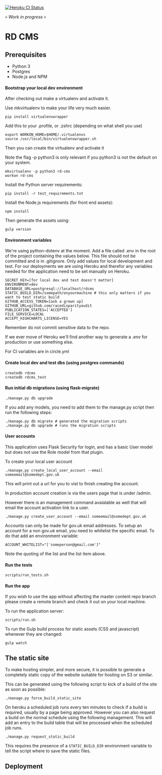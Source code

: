 [![Heroku CI Status](https://ci-badges.herokuapp.com/pipelines/84693d88-8bc1-4940-8f68-4111828a2278/master.svg)](https://dashboard.heroku.com/pipelines/84693d88-8bc1-4940-8f68-4111828a2278/tests)


:skull: *Work in progress* :skull:

# RD CMS

## Prerequisites

- Python 3
- Postgres
- Node.js and NPM

#### Bootstrap your local dev environment

After checking out make a virtualenv and activate it.

Use mkvirtualenv to make your life very much easier.

```
pip install virtualenvwrapper
```

Add this to your .profile, or .zshrc (depending on what shell you use)

```
export WORKON_HOME=$HOME/.virtualenvs
source /usr/local/bin/virtualenvwrapper.sh
```
Then you can create the virtualenv and activate it

Note the flag -p python3 is only relevant if you python3 is not the default on your system.

```
mkvirtualenv -p python3 rd-cms
workon rd-cms
```

Install the Python server requirements:

```
pip install -r test_requirements.txt
```

Install the Node.js requirements (for front end assets):

```
npm install
```

Then generate the assets using:

```
gulp version
```


#### Environment variables

We're using python-dotenv at the moment. Add a file called .env in the root of the project
containing the values below. This file should not be committed and is in .gitignore. Only add
values for local development and test. For our deployments we are using Heroku and therefor any
variables needed for the application need to be set manually on Heroku.

```
SECRET_KEY=[for local dev and test doesn't matter]
ENVIRONMENT=dev
DATABASE_URL=postgresql://localhost/rdcms
STATIC_BUILD_DIR=/somepath/onyourmachine # this only matters if you want to test static build
GITHUB_ACCESS_TOKEN=[ask a grown up]
GITHUB_URL=github.com/racedisparityaudit
PUBLICATION_STATES=['ACCEPTED']
FILE_SERVICE=LOCAL
ACCEPT_HIGHCHARTS_LICENSE=YES

```

Remember do not commit sensitive data to the repo.

If we ever move of Heroku we'll find another way to generate a .env for production or use something else.

For CI variables are in circle.yml


#### Create local dev and test dbs (using postgres commands)

```
createdb rdcms
createdb rdcms_test
```

#### Run initial db migrations (using flask-migrate)
```
./manage.py db upgrade
```

If you add any models, you need to add them to the manage.py script then run the following steps:

```
./manage.py db migrate # generated the migration scripts
./manage.py db upgrade # runs the migration scripts
```

#### User accounts

This application uses Flask Security for login, and has a basic User model but does not use
the Role model from that plugin.

To create your local user account

```
./manage.py create_local_user_account --email someemail@somedept.gov.uk
```

This will print out a url for you to vist to finish creating the account.


In production account creation is via the users page that is under /admin.

However there is an management command avaialable as well that will email the account activation link to a user.

```
./manage.py create_user_account --email someemail@somedept.gov.uk
```

Accounts can only be made for gov.uk email addresses. To setup an account for a non gov.uk email, you need to whitelist the specific email. To do that add an environment variable:

```
ACCOUNT_WHITELIST="['someperson@gmail.com']"
```

Note the quoting of the list and the list item above.


#### Run the tests

```
scripts/run_tests.sh
```

#### Run the app

If you wish to use the app without affecting the master content repo branch please create a remote branch
 and check it out on your local machine.

To run the application server:

```
scripts/run.sh
```

To run the Gulp build process for static assets (CSS and javascript) whenever they are changed:

```
gulp watch
```

## The static site

To make hosting simpler, and more secure, it is possible to generate a completely static copy of the website 
suitable for hosting on S3 or similar.

This can be generated using the following script to kick of a build of the site as soon as possible:

```
./manage.py force_build_static_site
```

On heroku a scheduled job runs every ten minutes to check if a build is required, usually by a page being approved. 
However you can also request a build on the normal schedule using the following management. This will add an entry to the
build table that will be processed when the scheduled job runs.

```
./manage.py request_static_build
```


This requires the presence of a `STATIC_BUILD_DIR` environment variable to tell the script where to save the static files.

## Deployment


